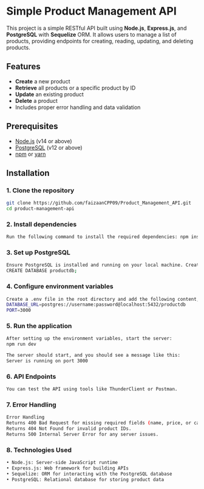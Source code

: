 # Simple Product Management API

This project is a simple RESTful API built using **Node.js**, **Express.js**, and **PostgreSQL** with **Sequelize** ORM. It allows users to manage a list of products, providing endpoints for creating, reading, updating, and deleting products.

## Features

- **Create** a new product
- **Retrieve** all products or a specific product by ID
- **Update** an existing product
- **Delete** a product
- Includes proper error handling and data validation

## Prerequisites

- [Node.js](https://nodejs.org/en/) (v14 or above)
- [PostgreSQL](https://www.postgresql.org/) (v12 or above)
- [npm](https://www.npmjs.com/) or [yarn](https://yarnpkg.com/)

## Installation

### 1. Clone the repository

```bash
git clone https://github.com/faizaanCPP09/Product_Management_API.git
cd product-management-api
```

### 2. Install dependencies

```bash
Run the following command to install the required dependencies: npm install
```

### 3. Set up PostgreSQL

```bash
Ensure PostgreSQL is installed and running on your local machine. Create a database for this project:
CREATE DATABASE productdb;
```
### 4. Configure environment variables

```bash
Create a .env file in the root directory and add the following content, replacing the placeholders with your actual PostgreSQL username, password, and database name:
DATABASE_URL=postgres://username:password@localhost:5432/productdb
PORT=3000
```

### 5. Run the application

```bash
After setting up the environment variables, start the server:
npm run dev

The server should start, and you should see a message like this:
Server is running on port 3000
```
### 6. API Endpoints
```bash
You can test the API using tools like ThunderClient or Postman.
```

### 7. Error Handling
```bash
Error Handling
Returns 400 Bad Request for missing required fields (name, price, or category).
Returns 404 Not Found for invalid product IDs.
Returns 500 Internal Server Error for any server issues.
```
### 8. Technologies Used
```bash
• Node.js: Server-side JavaScript runtime
• Express.js: Web framework for building APIs
• Sequelize: ORM for interacting with the PostgreSQL database
• PostgreSQL: Relational database for storing product data
```
